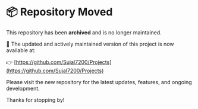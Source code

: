 # 📦 Repository Moved

This repository has been **archived** and is no longer maintained.

🚀 The updated and actively maintained version of this project is now available at:

👉 [https://github.com/Sujal7200/Projects](https://github.com/Sujal7200/Projects)

Please visit the new repository for the latest updates, features, and ongoing development.

Thanks for stopping by!
